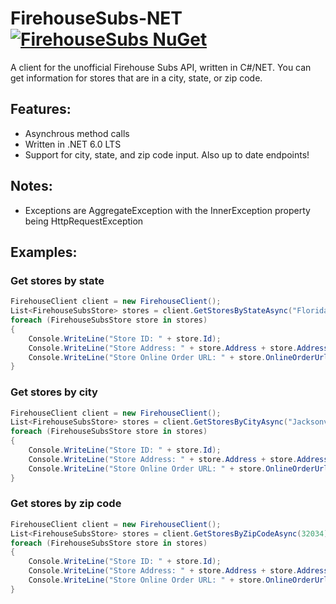 # FirehouseSubs-NET [![FirehouseSubs NuGet](https://img.shields.io/nuget/vpre/FirehouseSubs?label=FirehouseSubs&style=flat-square)](https://www.nuget.org/packages/FirehouseSubs/)
A client for the unofficial Firehouse Subs API, written in C#/NET. You can get information for stores that are in a city, state, or zip code.

## Features:
- Asynchrous method calls
- Written in .NET 6.0 LTS
- Support for city, state, and zip code input. Also up to date endpoints!

## Notes:
- Exceptions are AggregateException with the InnerException property being HttpRequestException

## Examples:
### Get stores by state
```csharp
FirehouseClient client = new FirehouseClient();
List<FirehouseSubsStore> stores = client.GetStoresByStateAsync("Florida").Result;
foreach (FirehouseSubsStore store in stores) 
{
	Console.WriteLine("Store ID: " + store.Id);
	Console.WriteLine("Store Address: " + store.Address + store.Address2);
	Console.WriteLine("Store Online Order URL: " + store.OnlineOrderUrl);
}
```

### Get stores by city
```csharp
FirehouseClient client = new FirehouseClient();
List<FirehouseSubsStore> stores = client.GetStoresByCityAsync("Jacksonville").Result;
foreach (FirehouseSubsStore store in stores) 
{
	Console.WriteLine("Store ID: " + store.Id);
	Console.WriteLine("Store Address: " + store.Address + store.Address2);
	Console.WriteLine("Store Online Order URL: " + store.OnlineOrderUrl);
}
```

### Get stores by zip code
```csharp
FirehouseClient client = new FirehouseClient();
List<FirehouseSubsStore> stores = client.GetStoresByZipCodeAsync(32034).Result;
foreach (FirehouseSubsStore store in stores) 
{
	Console.WriteLine("Store ID: " + store.Id);
	Console.WriteLine("Store Address: " + store.Address + store.Address2);
	Console.WriteLine("Store Online Order URL: " + store.OnlineOrderUrl);
}
```

